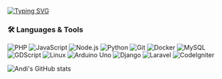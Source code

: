 
[![Typing SVG](https://readme-typing-svg.herokuapp.com?size=24&duration=5000&color=F7DC6F&center=true&vCenter=true&width=900&lines=🌟+Hi%2C+I'm+Andi;💻Software+Developer+%7C+Problem+Solver+%7C+Tech+Enthusiast)](https://git.io/typing-svg)
<!--<p align="center">
  <img src="https://capsule-render.vercel.app/api?type=wave&color=0:ff0080,100:7928ca&height=200&section=header&text=Andi%20Saputra&fontSize=60&fontColor=ffffff" />
  <img src="https://raw.githubusercontent.com/andreasbm/readme/master/assets/seasonal/christmas/snowfall.gif" width="100%" />
</p>
-->


### 🛠️ Languages & Tools
![PHP](https://img.shields.io/badge/PHP-777BB4?style=for-the-badge&logo=php&logoColor=white)
![JavaScript](https://img.shields.io/badge/JavaScript-F7DF1E?style=for-the-badge&logo=javascript&logoColor=black)
![Node.js](https://img.shields.io/badge/Node.js-339933?style=for-the-badge&logo=node.js&logoColor=white)
![Python](https://img.shields.io/badge/Python-3776AB?style=for-the-badge&logo=python&logoColor=white)
![Git](https://img.shields.io/badge/Git-F05032?style=for-the-badge&logo=git&logoColor=white)
![Docker](https://img.shields.io/badge/Docker-2496ED?style=for-the-badge&logo=docker&logoColor=white)
![MySQL](https://img.shields.io/badge/MySQL-4479A1?style=for-the-badge&logo=mysql&logoColor=white)
![GDScript](https://img.shields.io/badge/GDScript-478CBF?style=for-the-badge&logo=godot-engine&logoColor=white)
![Linux](https://img.shields.io/badge/Linux-FCC624?style=for-the-badge&logo=linux&logoColor=black)
![Arduino Uno](https://img.shields.io/badge/Arduino-00979D?style=for-the-badge&logo=arduino&logoColor=white)
![Django](https://img.shields.io/badge/Django-092E20?style=for-the-badge&logo=django&logoColor=white)
![Laravel](https://img.shields.io/badge/Laravel-FF2D20?style=for-the-badge&logo=laravel&logoColor=white)
![CodeIgniter](https://img.shields.io/badge/CodeIgniter-EF4223?style=for-the-badge&logo=codeigniter&logoColor=white)

![Andi's GitHub stats](https://github-readme-stats.vercel.app/api?username=kageyamayuuto&show_icons=true&theme=merko)
